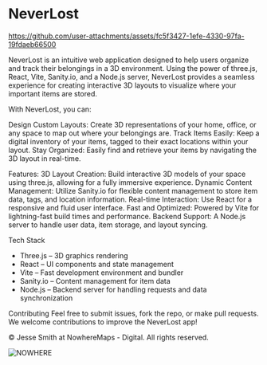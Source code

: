 # NeverLost

https://github.com/user-attachments/assets/fc5f3427-1efe-4330-97fa-19fdaeb66500

NeverLost is an intuitive web application designed to help users organize and track their belongings in a 3D environment. Using the power of three.js, React, Vite, Sanity.io, and a Node.js server, NeverLost provides a seamless experience for creating interactive 3D layouts to visualize where your important items are stored.

With NeverLost, you can:

Design Custom Layouts: Create 3D representations of your home, office, or any space to map out where your belongings are.
Track Items Easily: Keep a digital inventory of your items, tagged to their exact locations within your layout.
Stay Organized: Easily find and retrieve your items by navigating the 3D layout in real-time.

Features:
3D Layout Creation: Build interactive 3D models of your space using three.js, allowing for a fully immersive experience.
Dynamic Content Management: Utilize Sanity.io for flexible content management to store item data, tags, and location information.
Real-time Interaction: Use React for a responsive and fluid user interface.
Fast and Optimized: Powered by Vite for lightning-fast build times and performance.
Backend Support: A Node.js server to handle user data, item storage, and layout syncing.


Tech Stack
- Three.js – 3D graphics rendering
- React – UI components and state management
- Vite – Fast development environment and bundler
- Sanity.io – Content management for item data
- Node.js – Backend server for handling requests and data synchronization

Contributing
Feel free to submit issues, fork the repo, or make pull requests. We welcome contributions to improve the NeverLost app!

:copyright: Jesse Smith at NowhereMaps - Digital. All rights reserved. 

![NOWHERE](https://github.com/user-attachments/assets/bdd0444d-2b2f-4f04-b0d8-5825740e9ff3)


